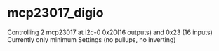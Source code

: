 # mcp23017_digio

Controlling 2 mcp23017 at i2c-0  0x20(16 outputs) and  0x23 (16 inputs)
Currently only minimum Settings (no pullups, no inverting)

